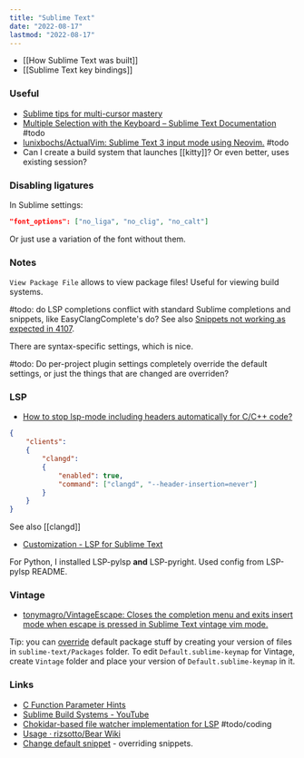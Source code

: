 ```yaml
---
title: "Sublime Text"
date: "2022-08-17"
lastmod: "2022-08-17"
---
```


- [[How Sublime Text was built]]
- [[Sublime Text key bindings]]

### Useful
- [Sublime tips for multi-cursor mastery](https://www.mediasuite.co.nz/blog/sublime-tips-multi-cursor-mastery/)
- [Multiple Selection with the Keyboard – Sublime Text Documentation](https://www.sublimetext.com/docs/multiple_selection_with_the_keyboard.html) #todo
- [lunixbochs/ActualVim: Sublime Text 3 input mode using Neovim.](https://github.com/lunixbochs/ActualVim) #todo
- Can I create a build system that launches [[kitty]]? Or even better, uses existing session?

### Disabling ligatures
In Sublime settings:
```json
"font_options": ["no_liga", "no_clig", "no_calt"]
```
Or just use a variation of the font without them.

### Notes
`View Package File` allows to view package files! Useful for viewing build systems.

#todo: do LSP completions conflict with standard Sublime completions and snippets, like EasyClangComplete's do? See also [Snippets not working as expected in 4107](https://github.com/sublimehq/sublime_text/issues/4254).

There are syntax-specific settings, which is nice.

#todo: Do per-project plugin settings completely override the default settings, or just the things that are changed are overriden?

### LSP
- [How to stop lsp-mode including headers automatically for C/C++ code?](https://emacs.stackexchange.com/questions/58015/)

```json
{
	"clients":
	{
		"clangd":
		{
			"enabled": true,
			"command": ["clangd", "--header-insertion=never"]
		}
	}
}
```

See also [[clangd]]
- [Customization - LSP for Sublime Text](https://lsp.sublimetext.io/customization/)

For Python, I installed LSP-pylsp **and** LSP-pyright. Used config from LSP-pylsp README.

### Vintage
- [tonymagro/VintageEscape: Closes the completion menu and exits insert mode when escape is pressed in Sublime Text vintage vim mode.](https://github.com/tonymagro/VintageEscape)

Tip: you can [override](https://www.sublimetext.com/docs/packages.html#overriding-files-from-a-zipped-package) default package stuff by creating your version of files in `sublime-text/Packages` folder. To edit `Default.sublime-keymap` for Vintage, create `Vintage` folder and place your version of `Default.sublime-keymap` in it.

### Links
- [C Function Parameter Hints](https://forum.sublimetext.com/t/c-function-parameter-hints/31156)
- [Sublime Build Systems - YouTube](https://www.youtube.com/playlist?list=PLGfKZJVuHW91WyVIitRhcTPD1PTFIPsia)
- [Chokidar-based file watcher implementation for LSP](https://github.com/sublimelsp/LSP-file-watcher-chokidar) #todo/coding 
- [Usage · rizsotto/Bear Wiki](https://github.com/rizsotto/Bear/wiki/Usage#build-tools)
- [Change default snippet](https://forum.sublimetext.com/t/solved-change-default-snippet/52441) - overriding snippets.
